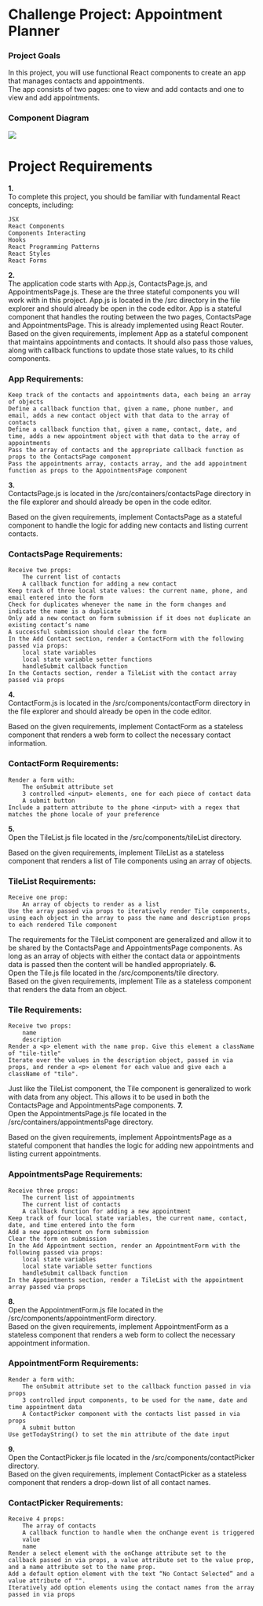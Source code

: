 # Challenge Project: Appointment Planner

### Project Goals
In this project, you will use functional React components to create an app that manages contacts and appointments.   
The app consists of two pages: one to view and add contacts and one to view and add appointments.

### Component Diagram
![](https://i.ibb.co/kKRfMMY/task-diagram.png)

# Project Requirements
**1.**  
To complete this project, you should be familiar with fundamental React concepts, including:

    JSX
    React Components
    Components Interacting
    Hooks
    React Programming Patterns
    React Styles
    React Forms


**2.**  
The application code starts with App.js, ContactsPage.js, and AppointmentsPage.js. These are the three stateful components you will work with in this project. App.js is located in the /src directory in the file explorer and should already be open in the code editor.
App is a stateful component that handles the routing between the two pages, ContactsPage and AppointmentsPage. This is already implemented using React Router.
Based on the given requirements, implement App as a stateful component that maintains appointments and contacts. It should also pass those values, along with callback functions to update those state values, to its child components.
### App Requirements:

    Keep track of the contacts and appointments data, each being an array of objects
    Define a callback function that, given a name, phone number, and email, adds a new contact object with that data to the array of contacts
    Define a callback function that, given a name, contact, date, and time, adds a new appointment object with that data to the array of appointments
    Pass the array of contacts and the appropriate callback function as props to the ContactsPage component
    Pass the appointments array, contacts array, and the add appointment function as props to the AppointmentsPage component

**3.**  
ContactsPage.js is located in the /src/containers/contactsPage directory in the file explorer and should already be open in the code editor.

Based on the given requirements, implement ContactsPage as a stateful component to handle the logic for adding new contacts and listing current contacts.

### ContactsPage Requirements:

    Receive two props:
        The current list of contacts
        A callback function for adding a new contact
    Keep track of three local state values: the current name, phone, and email entered into the form
    Check for duplicates whenever the name in the form changes and indicate the name is a duplicate
    Only add a new contact on form submission if it does not duplicate an existing contact’s name
    A successful submission should clear the form
    In the Add Contact section, render a ContactForm with the following passed via props:
        local state variables
        local state variable setter functions
        handleSubmit callback function
    In the Contacts section, render a TileList with the contact array passed via props

**4.**  
ContactForm.js is located in the /src/components/contactForm directory in the file explorer and should already be open in the code editor.

Based on the given requirements, implement ContactForm as a stateless component that renders a web form to collect the necessary contact information.

### ContactForm Requirements:

    Render a form with:
        The onSubmit attribute set
        3 controlled <input> elements, one for each piece of contact data
        A submit button
    Include a pattern attribute to the phone <input> with a regex that matches the phone locale of your preference

**5.**  
Open the TileList.js file located in the /src/components/tileList directory.

Based on the given requirements, implement TileList as a stateless component that renders a list of Tile components using an array of objects.

### TileList Requirements:

    Receive one prop:
        An array of objects to render as a list
    Use the array passed via props to iteratively render Tile components, using each object in the array to pass the name and description props to each rendered Tile component

The requirements for the TileList component are generalized and allow it to be shared by the ContactsPage and AppointmentsPage components. As long as an array of objects with either the contact data or appointments data is passed then the content will be handled appropriately.
**6.**  
Open the Tile.js file located in the /src/components/tile directory.  
Based on the given requirements, implement Tile as a stateless component that renders the data from an object.  
### Tile Requirements: 
    Receive two props:
        name
        description
    Render a <p> element with the name prop. Give this element a className of "tile-title"
    Iterate over the values in the description object, passed in via props, and render a <p> element for each value and give each a className of "tile".

Just like the TileList component, the Tile component is generalized to work with data from any object. This allows it to be used in both the ContactsPage and AppointmentsPage components.
**7.**  
Open the AppointmentsPage.js file located in the /src/containers/appointmentsPage directory.

Based on the given requirements, implement AppointmentsPage as a stateful component that handles the logic for adding new appointments and listing current appointments.

### AppointmentsPage Requirements:  
    Receive three props:  
        The current list of appointments  
        The current list of contacts  
        A callback function for adding a new appointment  
    Keep track of four local state variables, the current name, contact, date, and time entered into the form  
    Add a new appointment on form submission  
    Clear the form on submission  
    In the Add Appointment section, render an AppointmentForm with the following passed via props:  
        local state variables  
        local state variable setter functions  
        handleSubmit callback function  
    In the Appointments section, render a TileList with the appointment array passed via props  

**8.**  
Open the AppointmentForm.js file located in the /src/components/appointmentForm directory.  
Based on the given requirements, implement AppointmentForm as a stateless component that renders a web form to collect the necessary appointment information.  
### AppointmentForm Requirements:

    Render a form with:
        The onSubmit attribute set to the callback function passed in via props
        3 controlled input components, to be used for the name, date and time appointment data
        A ContactPicker component with the contacts list passed in via props
        A submit button
    Use getTodayString() to set the min attribute of the date input

**9.**  
Open the ContactPicker.js file located in the /src/components/contactPicker directory.  
Based on the given requirements, implement ContactPicker as a stateless component that renders a drop-down list of all contact names. 
### ContactPicker Requirements:
    Receive 4 props:  
        The array of contacts  
        A callback function to handle when the onChange event is triggered  
        value  
        name  
    Render a select element with the onChange attribute set to the callback passed in via props, a value attribute set to the value prop, and a name attribute set to the name prop.  
    Add a default option element with the text “No Contact Selected” and a value attribute of "".  
    Iteratively add option elements using the contact names from the array passed in via props  